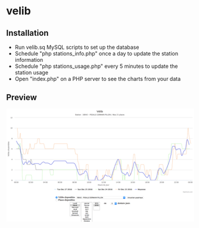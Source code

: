# velib

## Installation
* Run velib.sq MySQL scripts to set up the database
* Schedule "php stations_info.php" once a day to update the station information
* Schedule "php stations_usage.php" every 5 minutes to update the station usage
* Open "index.php" on a PHP server to see the charts from your data


## Preview
![alt tag](screenshot.png)
